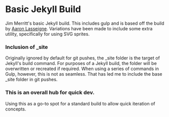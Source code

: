 # Basic Jekyll Build

Jim Merritt's basic Jekyll build. This includes gulp and is based off the build by [Aaron Lasseigne](https://aaronlasseigne.com/2016/02/03/using-gulp-with-jekyll/). Variations have been made to include some extra utility, specifically for using SVG sprites.

### Inclusion of \_site ###
Originally ignored by default for git pushes, the \_site folder is the target of Jekyll's build command. For purposes of a Jekyll build, the folder will be overwritten or recreated if required. When using a series of commands in Gulp, however, this is not as seamless. That has led me to include the base \_site folder in git pushes.

### This is an overall hub for quick dev.
Using this as a go-to spot for a standard build to allow quick iteration of concepts.
